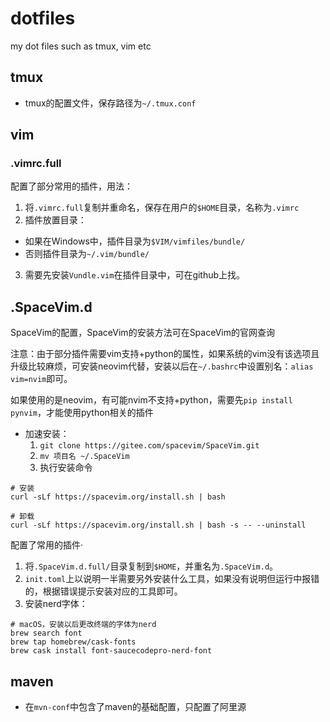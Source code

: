 # dotfiles

my dot files such as tmux, vim etc 

## tmux
- tmux的配置文件，保存路径为`~/.tmux.conf`

## vim

### .vimrc.full

配置了部分常用的插件，用法：

1. 将`.vimrc.full`复制并重命名，保存在用户的`$HOME`目录，名称为`.vimrc`
2. 插件放置目录：
  - 如果在Windows中，插件目录为`$VIM/vimfiles/bundle/`
  - 否则插件目录为`~/.vim/bundle/`
3.  需要先安装`Vundle.vim`在插件目录中，可在github上找。

## .SpaceVim.d

SpaceVim的配置，SpaceVim的安装方法可在SpaceVim的官网查询

注意：由于部分插件需要vim支持+python的属性，如果系统的vim没有该选项且升级比较麻烦，可安装neovim代替，安装以后在`~/.bashrc`中设置别名：`alias vim=nvim`即可。

如果使用的是neovim，有可能nvim不支持+python，需要先`pip install pynvim`，才能使用python相关的插件

- 加速安装：
  1. `git clone https://gitee.com/spacevim/SpaceVim.git`
  2. `mv 项目名 ~/.SpaceVim`
  3. 执行安装命令

```
# 安装
curl -sLf https://spacevim.org/install.sh | bash

# 卸载
curl -sLf https://spacevim.org/install.sh | bash -s -- --uninstall
```


配置了常用的插件·

1. 将`.SpaceVim.d.full/`目录复制到`$HOME`，并重名为`.SpaceVim.d`。
2. `init.toml`上以说明一半需要另外安装什么工具，如果没有说明但运行中报错的，根据错误提示安装对应的工具即可。
3. 安装nerd字体：
  ```
  # macOS，安装以后更改终端的字体为nerd
  brew search font
  brew tap homebrew/cask-fonts
  brew cask install font-saucecodepro-nerd-font
  ```

## maven

- 在`mvn-conf`中包含了maven的基础配置，只配置了阿里源
